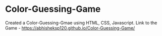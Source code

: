 # Color-Guessing-Game
Created a Color-Guessing-Gmae using HTML, CSS, Javascript.
Link to the Game - https://abhisheksp120.github.io/Color-Guessing-Game/
